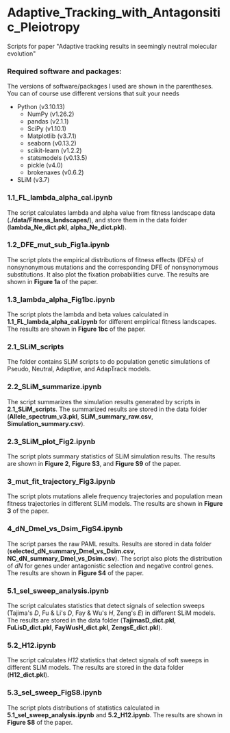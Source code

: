 # Adaptive_Tracking_with_Antagonsitic_Pleiotropy
Scripts for paper "Adaptive tracking results in seemingly neutral molecular evolution"

### Required software and packages:

The versions of software/packages I used are shown in the parentheses. You 
can of course use different versions that suit your needs

* Python (v3.10.13)
  * NumPy (v1.26.2)
  * pandas (v2.1.1)
  * SciPy (v1.10.1)
  * Matplotlib (v3.7.1)
  * seaborn (v0.13.2)
  * scikit-learn (v1.2.2)
  * statsmodels (v0.13.5)
  * pickle (v4.0)
  * brokenaxes (v0.6.2)
* SLiM (v3.7)

### 1.1_FL_lambda_alpha_cal.ipynb
The script calculates lambda and alpha value from fitness landscape data (**./data/Fitness_landscapes/**), and store them in the data folder (**lambda_Ne_dict.pkl**, **alpha_Ne_dict.pkl**).

### 1.2_DFE_mut_sub_Fig1a.ipynb
The script plots the empirical distributions of fitness effects (DFEs) of nonsynonymous mutations and the corresponding DFE of nonsynonymous substitutions. It also plot the fixation probabilities curve. The results are shown in **Figure 1a** of the paper.

### 1.3_lambda_alpha_Fig1bc.ipynb
The script plots the lambda and beta values calculated in **1.1_FL_lambda_alpha_cal.ipynb** for different empirical fitness landscapes. The results are shown in **Figure 1bc** of the paper.

### 2.1_SLiM_scripts
The folder contains SLiM scripts to do population genetic simulations of Pseudo, Neutral, Adaptive, and AdapTrack models.

### 2.2_SLiM_summarize.ipynb
The script summarizes the simulation results generated by scripts in **2.1_SLiM_scripts**. The summarized results are stored in the data folder (**Allele_spectrum_v3.pkl**, **SLiM_summary_raw.csv**, **Simulation_summary.csv**).

### 2.3_SLiM_plot_Fig2.ipynb
The script plots summary statistics of SLiM simulation results. The results are shown in **Figure 2**, **Figure S3**, and **Figure S9** of the paper.

### 3_mut_fit_trajectory_Fig3.ipynb
The script plots mutations allele frequency trajectories and population mean fitness trajectories in different SLiM models. The results are shown in **Figure 3** of the paper.

### 4_dN_Dmel_vs_Dsim_FigS4.ipynb
The script parses the raw PAML results. Results are stored in data folder (**selected_dN_summary_Dmel_vs_Dsim.csv**, **NC_dN_summary_Dmel_vs_Dsim.csv**). The script also plots the distribution of *dN* for genes under antagonistic selection and negative control genes. The results are shown in **Figure S4** of the paper.

### 5.1_sel_sweep_analysis.ipynb
The script calculates statistics that detect signals of selection sweeps (Tajima's *D*, Fu & Li's *D*, Fay & Wu's *H*, Zeng's *E*) in different SLiM models. The results are stored in the data folder (**TajimasD_dict.pkl**, **FuLisD_dict.pkl**, **FayWusH_dict.pkl**, **ZengsE_dict.pkl**).

### 5.2_H12.ipynb
The script calculates *H12* statistics that detect signals of soft sweeps in different SLiM models. The results are stored in the data folder (**H12_dict.pkl**).

### 5.3_sel_sweep_FigS8.ipynb
The script plots distributions of statistics calculated in **5.1_sel_sweep_analysis.ipynb** and **5.2_H12.ipynb**. The results are shown in **Figure S8** of the paper.

